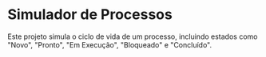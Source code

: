 # Simulador de Processos

Este projeto simula o ciclo de vida de um processo, incluindo estados como "Novo", "Pronto", "Em Execução", "Bloqueado" e "Concluído".
